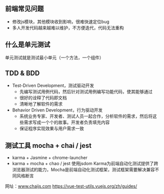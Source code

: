 ## 前端常见问题
* 修改js模块，其他模块收到影响，很难快速定位bug
* 多人开发代码越来越难以维护，不方便迭代，代码无法重构

## 什么是单元测试
单元测试就是测试最小单元（一个方法，一个组件）

## TDD & BDD
* Test-Driven Development，测试驱动开发
  * 先编写测试用例代码，然后针对测试用例编写功能代码，使其能够通过
  * 很好的诠释了代码即文档
  * 清晰地了解软件的需求
* Behavior Driven Development，行为驱动开发
  * 系统业务专家、开发者、测试人员一起合作，分析软件的需求，然后将这些需求写成一个个的故事。开发者负责填充内容
  * 保证程序实现效果与用户需求一致

## 测试工具 mocha + chai / jest
* karma + Jasmine + chrome-launcher
* karma + mocha + chao / jest 使用jsdom
Karma为前端自动化测试提供了跨浏览器测试的能力，Mocha是前端自动化测试框架，测试框架需要解决兼容不同风格断言

网址：www.chaijs.com
https://vue-test-utils.vuejs.org/zh/guides/